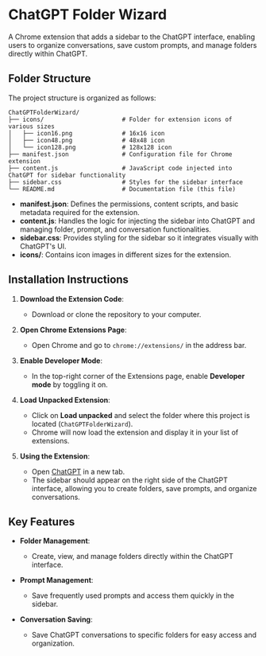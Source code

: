 # ChatGPT Folder Wizard

A Chrome extension that adds a sidebar to the ChatGPT interface, enabling users to organize conversations, save custom prompts, and manage folders directly within ChatGPT.

## Folder Structure

The project structure is organized as follows:

```
ChatGPTFolderWizard/
├── icons/                      # Folder for extension icons of various sizes
│   ├── icon16.png              # 16x16 icon
│   ├── icon48.png              # 48x48 icon
│   └── icon128.png             # 128x128 icon
├── manifest.json               # Configuration file for Chrome extension
├── content.js                  # JavaScript code injected into ChatGPT for sidebar functionality
├── sidebar.css                 # Styles for the sidebar interface
└── README.md                   # Documentation file (this file)
```

- **manifest.json**: Defines the permissions, content scripts, and basic metadata required for the extension.
- **content.js**: Handles the logic for injecting the sidebar into ChatGPT and managing folder, prompt, and conversation functionalities.
- **sidebar.css**: Provides styling for the sidebar so it integrates visually with ChatGPT's UI.
- **icons/**: Contains icon images in different sizes for the extension.

## Installation Instructions

1. **Download the Extension Code**:
   - Download or clone the repository to your computer.

2. **Open Chrome Extensions Page**:
   - Open Chrome and go to `chrome://extensions/` in the address bar.

3. **Enable Developer Mode**:
   - In the top-right corner of the Extensions page, enable **Developer mode** by toggling it on.

4. **Load Unpacked Extension**:
   - Click on **Load unpacked** and select the folder where this project is located (`ChatGPTFolderWizard`).
   - Chrome will now load the extension and display it in your list of extensions.

5. **Using the Extension**:
   - Open [ChatGPT](https://chat.openai.com) in a new tab.
   - The sidebar should appear on the right side of the ChatGPT interface, allowing you to create folders, save prompts, and organize conversations.

## Key Features

- **Folder Management**:
  - Create, view, and manage folders directly within the ChatGPT interface.
  
- **Prompt Management**:
  - Save frequently used prompts and access them quickly in the sidebar.

- **Conversation Saving**:
  - Save ChatGPT conversations to specific folders for easy access and organization.


